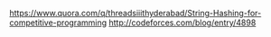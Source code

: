 
https://www.quora.com/q/threadsiiithyderabad/String-Hashing-for-competitive-programming
http://codeforces.com/blog/entry/4898
